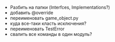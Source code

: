 - Разбить на папки (Interfces, Implementations?)
- добавить @override
- переименовать game_object.py
- куда все-таки класть исключения?
- переименовать TestError
- свалить все команды в один модуль?
